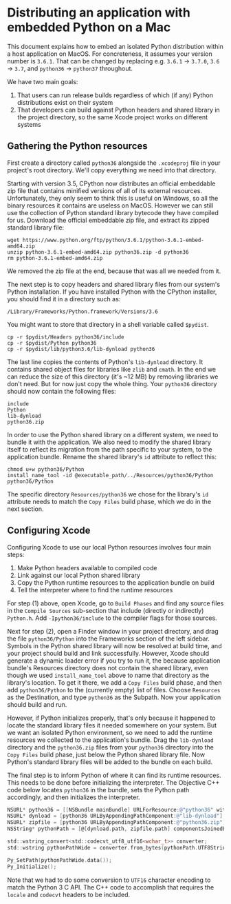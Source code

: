 # Distributing an application with embedded Python on a Mac

This document explains how to embed an isolated Python distribution within a host application on MacOS. For concreteness, it assumes your version number is `3.6.1`. That can be changed by replacing e.g. `3.6.1` -> `3.7.0`, `3.6` -> `3.7`, and `python36` -> `python37` throughout.


We have two main goals:

1. That users can run release builds regardless of which (if any) Python distributions exist on their system
2. That developers can build against Python headers and shared library in the project directory, so the same Xcode project works on different systems


## Gathering the Python resources

First create a directory called `python36` alongside the `.xcodeproj` file in your project's root directory. We'll copy everything we need into that directory.

Starting with version 3.5, CPython now distributes an official embeddable zip file that contains minified versions of all of its external resources. Unfortunately, they only seem to think this is useful on Windows, so all the binary resources it contains are useless on MacOS. However we can still use the collection of Python standard library bytecode they have compiled for us. Download the official embeddable zip file, and extract its zipped standard library file:

    wget https://www.python.org/ftp/python/3.6.1/python-3.6.1-embed-amd64.zip
    unzip python-3.6.1-embed-amd64.zip python36.zip -d python36
    rm python-3.6.1-embed-amd64.zip

We removed the zip file at the end, because that was all we needed from it.

The next step is to copy headers and shared library files from our system's Python installation. If you have installed Python with the CPython installer, you should find it in a directory such as:

    /Library/Frameworks/Python.framework/Versions/3.6

You might want to store that directory in a shell variable called `$pydist`.

    cp -r $pydist/Headers python36/include
    cp -r $pydist/Python python36
    cp -r $pydist/lib/python3.6/lib-dynload python36

The last line copies the contents of Python's `lib-dynload` directory. It contains shared object files for libraries like `zlib` and `cmath`. In the end we can reduce the size of this directory (it's ~12 MB) by removing libraries we don't need. But for now just copy the whole thing. Your `python36` directory should now contain the following files:

    include
    Python
    lib-dynload
    python36.zip

In order to use the Python shared library on a different system, we need to bundle it with the application. We also need to modify the shared library itself to reflect its migration from the path specific to your system, to the application bundle. Rename the shared library's `id` attribute to reflect this:

    chmod u+w python36/Python
    install_name_tool -id @executable_path/../Resources/python36/Python python36/Python

The specific directory `Resources/python36` we chose for the library's `id` attribute needs to match the `Copy Files` build phase, which we do in the next section.


## Configuring Xcode

Configuring Xcode to use our local Python resources involves four main steps:

1. Make Python headers available to compiled code
2. Link against our local Python shared library
3. Copy the Python runtime resources to the application bundle on build
4. Tell the interpreter where to find the runtime resources

For step (1) above, open Xcode, go to `Build Phases` and find any source files in the `Compile Sources` sub-section that include (directly or indirectly) `Python.h`. Add `-Ipython36/include` to the compiler flags for those sources.

Next for step (2), open a Finder window in your project directory, and drag the file `python36/Python` into the Frameworks section of the left sidebar. Symbols in the Python shared library will now be resolved at build time, and your project should build and link successfully. However, Xcode should generate a dynamic loader error if you try to run it, the because application bundle's Resources directory does not contain the shared library, even though we used `install_name_tool` above to name that directory as the library's location. To get it there, we add a `Copy Files` build phase, and then add `python36/Python` to the (currently empty) list of files. Choose `Resources` as the Destination, and type `python36` as the Subpath. Now your application should build and run.

However, if Python initializes properly, that's only because it happened to locate the standard library files it needed somewhere on your system. But we want an isolated Python environment, so we need to add the runtime resources we collected to the application's bundle. Drag the `lib-dynload` directory and the `python36.zip` files from your `python36` directory into the `Copy Files` build phase, just below the Python shared library file. Now Python's standard library files will be added to the bundle on each build.

The final step is to inform Python of where it can find its runtime resources. This needs to be done before initializing the interpreter. The Objective C++ code below locates `python36` in the bundle, sets the Python path accordingly, and then initializes the interpreter.

```Objective-C++
NSURL* python36 = [[NSBundle mainBundle] URLForResource:@"python36" withExtension:nil];
NSURL* dynload = [python36 URLByAppendingPathComponent:@"lib-dynload"];
NSURL* zipfile = [python36 URLByAppendingPathComponent:@"python36.zip"];
NSString* pythonPath = [@[dynload.path, zipfile.path] componentsJoinedByString:@":"];

std::wstring_convert<std::codecvt_utf8_utf16<wchar_t>> converter;
std::wstring pythonPathWide = converter.from_bytes(pythonPath.UTF8String);

Py_SetPath(pythonPathWide.data());
Py_Initialize();
```

Note that we had to do some conversion to `UTF16` character encoding to match the Python 3 C API. The C++ code to accomplish that requires the `locale` and `codecvt` headers to be included.
